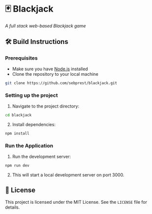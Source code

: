 # 🃏 Blackjack

*A full stack web-based Blackjack game*

## 🛠 Build Instructions

### Prerequisites

- Make sure you have [Node.js](https://nodejs.org/) installed
- Clone the repository to your local machine

```bash
git clone https://github.com/sebprest/blackjack.git
```

### Setting up the project

1. Navigate to the project directory:

```bash
cd blackjack
```

2. Install dependencies:

```bash
npm install
```

### Run the Application

1. Run the development server:

```bash
npm run dev
```

2. This will start a local development server on port 3000.

## 📝 License

This project is licensed under the MIT License. See the `LICENSE` file for details.
